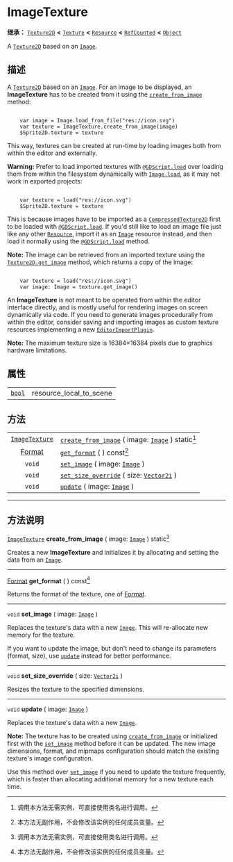 <!-- ⚠ 请勿编辑本文件 ⚠ -->
<!-- 本文档使用脚本从 WeDot 引擎源码仓库生成。 -->
<!-- 生成脚本：https://github.com/WeDot-Engine/WeDot/tree/master/doc/tools/make_md.py； -->
<!-- 原文件：https://github.com/WeDot-Engine/WeDot/tree/master/doc/classes/ImageTexture.xml。 -->

<div id="_class_imagetexture"></div>

# ImageTexture

**继承：** [`Texture2D`](class_texture2d.md) **<** [`Texture`](class_texture.md) **<** [`Resource`](class_resource.md) **<** [`RefCounted`](class_refcounted.md) **<** [`Object`](class_object.md)

A [`Texture2D`](class_texture2d.md) based on an [`Image`](class_image.md).

## 描述

A [`Texture2D`](class_texture2d.md) based on an [`Image`](class_image.md). For an image to be displayed, an **ImageTexture** has to be created from it using the [`create_from_image`](class_imagetexture.md#class_imagetexture_method_create_from_image) method:

```

    var image = Image.load_from_file("res://icon.svg")
    var texture = ImageTexture.create_from_image(image)
    $Sprite2D.texture = texture
```

This way, textures can be created at run-time by loading images both from within the editor and externally.

 **Warning:** Prefer to load imported textures with [`@GDScript.load`](class_@gdscript.md#class_@gdscript_method_load) over loading them from within the filesystem dynamically with [`Image.load`](class_image.md#class_image_method_load), as it may not work in exported projects:

```

    var texture = load("res://icon.svg")
    $Sprite2D.texture = texture
```

This is because images have to be imported as a [`CompressedTexture2D`](class_compressedtexture2d.md) first to be loaded with [`@GDScript.load`](class_@gdscript.md#class_@gdscript_method_load). If you'd still like to load an image file just like any other [`Resource`](class_resource.md), import it as an [`Image`](class_image.md) resource instead, and then load it normally using the [`@GDScript.load`](class_@gdscript.md#class_@gdscript_method_load) method.

 **Note:** The image can be retrieved from an imported texture using the [`Texture2D.get_image`](class_texture2d.md#class_texture2d_method_get_image) method, which returns a copy of the image:

```

    var texture = load("res://icon.svg")
    var image: Image = texture.get_image()
```

An **ImageTexture** is not meant to be operated from within the editor interface directly, and is mostly useful for rendering images on screen dynamically via code. If you need to generate images procedurally from within the editor, consider saving and importing images as custom texture resources implementing a new [`EditorImportPlugin`](class_editorimportplugin.md).

 **Note:** The maximum texture size is 16384×16384 pixels due to graphics hardware limitations.







## 属性

|||
|:-:|:--|
| [`bool`](class_bool.md) | resource_local_to_scene | ``false`` (overrides [`Resource`](class_resource.md#class_resource_property_resource_local_to_scene)) |

## 方法

|||
|:-:|:--|
| [`ImageTexture`](class_imagetexture.md) | [`create_from_image`](class_imagetexture.md#class_imagetexture_method_create_from_image) ( image: [`Image`](class_image.md) ) static[^static] |
| [Format](#enum_image_format)            | [`get_format`](class_imagetexture.md#class_imagetexture_method_get_format) ( ) const[^const]                                                  |
| `void`                                  | [`set_image`](class_imagetexture.md#class_imagetexture_method_set_image) ( image: [`Image`](class_image.md) )                                 |
| `void`                                  | [`set_size_override`](class_imagetexture.md#class_imagetexture_method_set_size_override) ( size: [`Vector2i`](class_vector2i.md) )            |
| `void`                                  | [`update`](class_imagetexture.md#class_imagetexture_method_update) ( image: [`Image`](class_image.md) )                                       |

<!-- rst-class:: classref-section-separator -->

---

## 方法说明

<div id="_class_imagetexture_method_create_from_image"></div>

[`ImageTexture`](class_imagetexture.md) **create_from_image** ( image: [`Image`](class_image.md) ) static[^static]<div id="class_imagetexture_method_create_from_image"></div>

Creates a new **ImageTexture** and initializes it by allocating and setting the data from an [`Image`](class_image.md).

<!-- rst-class:: classref-item-separator -->

---

<div id="_class_imagetexture_method_get_format"></div>

[Format](#enum_image_format) **get_format** ( ) const[^const]<div id="class_imagetexture_method_get_format"></div>

Returns the format of the texture, one of [Format](#enum_image_format).

<!-- rst-class:: classref-item-separator -->

---

<div id="_class_imagetexture_method_set_image"></div>

`void` **set_image** ( image: [`Image`](class_image.md) )<div id="class_imagetexture_method_set_image"></div>

Replaces the texture's data with a new [`Image`](class_image.md). This will re-allocate new memory for the texture.

If you want to update the image, but don't need to change its parameters (format, size), use [`update`](class_imagetexture.md#class_imagetexture_method_update) instead for better performance.

<!-- rst-class:: classref-item-separator -->

---

<div id="_class_imagetexture_method_set_size_override"></div>

`void` **set_size_override** ( size: [`Vector2i`](class_vector2i.md) )<div id="class_imagetexture_method_set_size_override"></div>

Resizes the texture to the specified dimensions.

<!-- rst-class:: classref-item-separator -->

---

<div id="_class_imagetexture_method_update"></div>

`void` **update** ( image: [`Image`](class_image.md) )<div id="class_imagetexture_method_update"></div>

Replaces the texture's data with a new [`Image`](class_image.md).

 **Note:** The texture has to be created using [`create_from_image`](class_imagetexture.md#class_imagetexture_method_create_from_image) or initialized first with the [`set_image`](class_imagetexture.md#class_imagetexture_method_set_image) method before it can be updated. The new image dimensions, format, and mipmaps configuration should match the existing texture's image configuration.

Use this method over [`set_image`](class_imagetexture.md#class_imagetexture_method_set_image) if you need to update the texture frequently, which is faster than allocating additional memory for a new texture each time.

[^virtual]: 本方法通常需要用户覆盖才能生效。
[^const]: 本方法无副作用，不会修改该实例的任何成员变量。
[^vararg]: 本方法除了能接受在此处描述的参数外，还能够继续接受任意数量的参数。
[^constructor]: 本方法用于构造某个类型。
[^static]: 调用本方法无需实例，可直接使用类名进行调用。
[^operator]: 本方法描述的是使用本类型作为左操作数的有效运算符。
[^bitfield]: 这个值是由下列位标志构成位掩码的整数。
[^void]: 无返回值。
